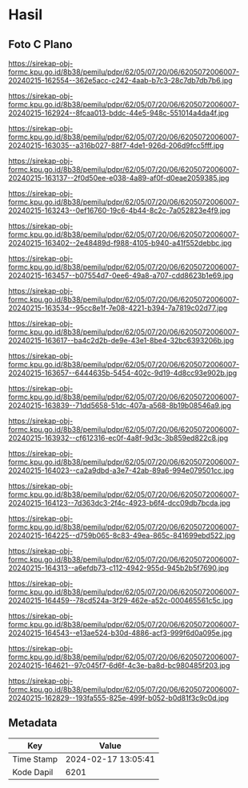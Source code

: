 # Hasil

## Foto C Plano

https://sirekap-obj-formc.kpu.go.id/8b38/pemilu/pdpr/62/05/07/20/06/6205072006007-20240215-162554--362e5acc-c242-4aab-b7c3-28c7db7db7b6.jpg

https://sirekap-obj-formc.kpu.go.id/8b38/pemilu/pdpr/62/05/07/20/06/6205072006007-20240215-162924--8fcaa013-bddc-44e5-948c-551014a4da4f.jpg

https://sirekap-obj-formc.kpu.go.id/8b38/pemilu/pdpr/62/05/07/20/06/6205072006007-20240215-163035--a316b027-88f7-4de1-926d-206d9fcc5fff.jpg

https://sirekap-obj-formc.kpu.go.id/8b38/pemilu/pdpr/62/05/07/20/06/6205072006007-20240215-163137--2f0d50ee-e038-4a89-af0f-d0eae2059385.jpg

https://sirekap-obj-formc.kpu.go.id/8b38/pemilu/pdpr/62/05/07/20/06/6205072006007-20240215-163243--0ef16760-19c6-4b44-8c2c-7a052823e4f9.jpg

https://sirekap-obj-formc.kpu.go.id/8b38/pemilu/pdpr/62/05/07/20/06/6205072006007-20240215-163402--2e48489d-f988-4105-b940-a41f552debbc.jpg

https://sirekap-obj-formc.kpu.go.id/8b38/pemilu/pdpr/62/05/07/20/06/6205072006007-20240215-163457--b07554d7-0ee6-49a8-a707-cdd8623b1e69.jpg

https://sirekap-obj-formc.kpu.go.id/8b38/pemilu/pdpr/62/05/07/20/06/6205072006007-20240215-163534--95cc8e1f-7e08-4221-b394-7a7819c02d77.jpg

https://sirekap-obj-formc.kpu.go.id/8b38/pemilu/pdpr/62/05/07/20/06/6205072006007-20240215-163617--ba4c2d2b-de9e-43e1-8be4-32bc6393206b.jpg

https://sirekap-obj-formc.kpu.go.id/8b38/pemilu/pdpr/62/05/07/20/06/6205072006007-20240215-163657--6444635b-5454-402c-9d19-4d8cc93e902b.jpg

https://sirekap-obj-formc.kpu.go.id/8b38/pemilu/pdpr/62/05/07/20/06/6205072006007-20240215-163839--71dd5658-51dc-407a-a568-8b19b08546a9.jpg

https://sirekap-obj-formc.kpu.go.id/8b38/pemilu/pdpr/62/05/07/20/06/6205072006007-20240215-163932--cf612316-ec0f-4a8f-9d3c-3b859ed822c8.jpg

https://sirekap-obj-formc.kpu.go.id/8b38/pemilu/pdpr/62/05/07/20/06/6205072006007-20240215-164023--ca2a9dbd-a3e7-42ab-89a6-994e079501cc.jpg

https://sirekap-obj-formc.kpu.go.id/8b38/pemilu/pdpr/62/05/07/20/06/6205072006007-20240215-164123--7d363dc3-2f4c-4923-b6f4-dcc09db7bcda.jpg

https://sirekap-obj-formc.kpu.go.id/8b38/pemilu/pdpr/62/05/07/20/06/6205072006007-20240215-164225--d759b065-8c83-49ea-865c-841699ebd522.jpg

https://sirekap-obj-formc.kpu.go.id/8b38/pemilu/pdpr/62/05/07/20/06/6205072006007-20240215-164313--a6efdb73-c112-4942-955d-945b2b5f7690.jpg

https://sirekap-obj-formc.kpu.go.id/8b38/pemilu/pdpr/62/05/07/20/06/6205072006007-20240215-164459--78cd524a-3f29-462e-a52c-000465561c5c.jpg

https://sirekap-obj-formc.kpu.go.id/8b38/pemilu/pdpr/62/05/07/20/06/6205072006007-20240215-164543--e13ae524-b30d-4886-acf3-999f6d0a095e.jpg

https://sirekap-obj-formc.kpu.go.id/8b38/pemilu/pdpr/62/05/07/20/06/6205072006007-20240215-164621--97c045f7-6d6f-4c3e-ba8d-bc980485f203.jpg

https://sirekap-obj-formc.kpu.go.id/8b38/pemilu/pdpr/62/05/07/20/06/6205072006007-20240215-162829--193fa555-825e-499f-b052-b0d81f3c9c0d.jpg


## Metadata

| Key        | Value               |
| ---------- | ------------------- |
| Time Stamp | 2024-02-17 13:05:41 |
| Kode Dapil | 6201                |



